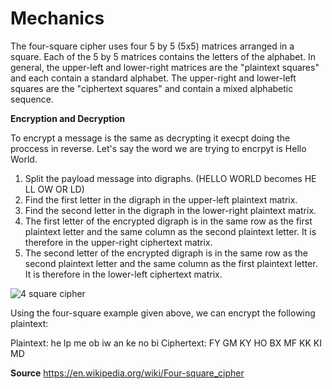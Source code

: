 # Mechanics 
The four-square cipher uses four 5 by 5 (5x5) matrices arranged in a square. Each of the 5 by 5 matrices contains the letters of the alphabet.
In general, the upper-left and lower-right matrices are the "plaintext squares" and each contain a standard alphabet. The upper-right and lower-left squares are the "ciphertext squares" and contain a mixed alphabetic sequence.


**Encryption and Decryption**

To encrypt a message is the same as decrypting it execpt doing the proccess in reverse. 
Let's say the word we are trying to encrpyt is Hello World.

1. Split the payload message into digraphs. (HELLO WORLD becomes HE LL OW OR LD)
2. Find the first letter in the digraph in the upper-left plaintext matrix.
3. Find the second letter in the digraph in the lower-right plaintext matrix.
4. The first letter of the encrypted digraph is in the same row as the first plaintext letter and the same column as the second plaintext letter. It is therefore in the upper-right ciphertext matrix.
5. The second letter of the encrypted digraph is in the same row as the second plaintext letter and the same column as the first plaintext letter. It is therefore in the lower-left ciphertext matrix.

![4 square cipher](https://www.google.com/url?sa=i&url=https%3A%2F%2Fcrypto.interactive-maths.com%2Ffour-square-cipher.html&psig=AOvVaw3zGgV0vpjTnpqhm7kmyqnP&ust=1608130368177000&source=images&cd=vfe&ved=0CAIQjRxqFwoTCNjv9tGe0O0CFQAAAAAdAAAAABAJ)

Using the four-square example given above, we can encrypt the following plaintext:

Plaintext:  he lp me ob iw an ke no bi
Ciphertext: FY GM KY HO BX MF KK KI MD


**Source**
https://en.wikipedia.org/wiki/Four-square_cipher
